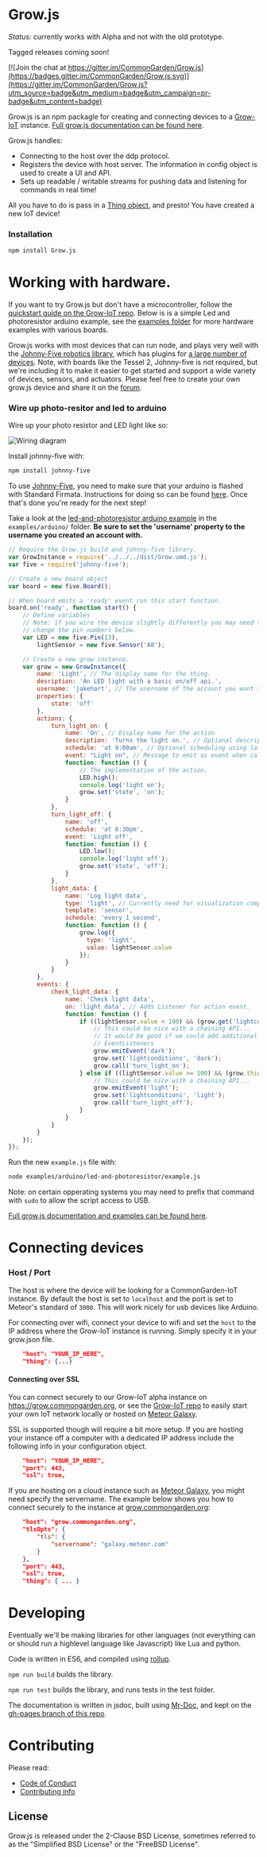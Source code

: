 # Grow.js

*Status:* currently works with Alpha and not with the old prototype.

Tagged releases coming soon!

[![Join the chat at https://gitter.im/CommonGarden/Grow.js](https://badges.gitter.im/CommonGarden/Grow.js.svg)](https://gitter.im/CommonGarden/Grow.js?utm_source=badge&utm_medium=badge&utm_campaign=pr-badge&utm_content=badge)

Grow.js is an npm packagle for creating and connecting devices to a [Grow-IoT](https://github.com/CommonGarden/Grow-IoT) instance. [Full grow.js documentation can be found here](http://commongarden.github.io/Grow.js/docs/).

Grow.js handles:
* Connecting to the host over the ddp protocol.
* Registers the device with host server. The information in config object is used to create a UI and API.
* Sets up readable / writable streams for pushing data and listening for commands in real time!

All you have to do is pass in a [Thing object](https://github.com/CommonGarden/Thing.js), and presto! You have created a new IoT device!

### Installation

```bash
npm install Grow.js
```

# Working with hardware.

If you want to try Grow.js but don't have a microcontroller, follow the [quickstart guide on the Grow-IoT repo](https://github.com/CommonGarden/Grow-IoT#installing-grow-iot). Below is is a simple Led and photoresistor arduino example, see the [examples folder](https://github.com/CommonGarden/grow.js/tree/master/examples) for more hardware examples with various boards. 

Grow.js works with most devices that can run node, and plays very well with the [Johnny-Five robotics library](http://johnny-five.io/), which has plugins for [a large number of devices](http://johnny-five.io/#platform-support). Note, with boards like the Tessel 2, Johnny-five is not required, but we're including it to make it easier to get started and support a wide variety of devices, sensors, and actuators. Please feel free to create your own grow.js device and share it on the [forum](http://forum.commongarden.org/).

### Wire up photo-resitor and led to arduino
Wire up your photo resistor and LED light like so:

![Wiring diagram](https://raw.githubusercontent.com/CommonGarden/Grow.js/master/examples/arduino/led-and-photoresistor/Arduino-night-light-circuit.png)

Install johnny-five with:

```bash
npm install johnny-five
```

To use [Johnny-Five](http://johnny-five.io/), you need to make sure that your arduino is flashed with Standard Firmata. Instructions for doing so can be found [here](https://github.com/rwaldron/johnny-five/wiki/Getting-Started#trouble-shooting). Once that's done you're ready for the next step!

Take a look at the [led-and-photoresistor arduino example](https://github.com/CommonGarden/Grow.js/tree/master/examples/arduino/led-and-photoresistor) in the `examples/arduino/` folder. **Be sure to set the 'username' property to the username you created an account with.**

```javascript
// Require the Grow.js build and johnny-five library.
var GrowInstance = require('../../../dist/Grow.umd.js');
var five = require('johnny-five');

// Create a new board object
var board = new five.Board();

// When board emits a 'ready' event run this start function.
board.on('ready', function start() {
    // Define variables
    // Note: if you wire the device slightly differently you may need to
    // change the pin numbers below.
    var LED = new five.Pin(13),
        lightSensor = new five.Sensor('A0');

    // Create a new grow instance.
    var grow = new GrowInstance({
        name: 'Light', // The display name for the thing.
        desription: 'An LED light with a basic on/off api.',
        username: 'jakehart', // The username of the account you want this device to be added to.
        properties: {
            state: 'off'
        },
        actions: {
            turn_light_on: {
                name: 'On', // Display name for the action
                description: 'Turns the light on.', // Optional description
                schedule: 'at 9:00am', // Optional scheduling using later.js
                event: "Light on", // Message to emit as event when called.
                function: function () {
                    // The implementation of the action.
                    LED.high();
                    console.log('light on');
                    grow.set('state', 'on');
                }
            },
            turn_light_off: {
                name: 'off',
                schedule: 'at 8:30pm',
                event: 'Light off',
                function: function () {
                    LED.low();
                    console.log('light off');
                    grow.set('state', 'off');
                }
            },
            light_data: {
                name: 'Log light data', 
                type: 'light', // Currently need for visualization component... HACK.
                template: 'sensor',
                schedule: 'every 1 second',
                function: function () {
                    grow.log({
                      type: 'light',
                      value: lightSensor.value
                    });
                }
            }
        },
        events: {
            check_light_data: {
                name: 'Check light data',
                on: 'light_data', // Adds Listener for action event.
                function: function () {
                    if ((lightSensor.value < 100) && (grow.get('lightconditions') != 'dark')) {
                        // This could be nice with a chaining API...
                        // It would be good if we could add additional rules with the environment.
                        // EventListeners
                        grow.emitEvent('dark');
                        grow.set('lightconditions', 'dark');
                        grow.call('turn_light_on');
                    } else if ((lightSensor.value >= 100) && (grow.thing.get('lightconditions') != 'light')) {
                        // This could be nice with a chaining API...
                        grow.emitEvent('light');
                        grow.set('lightconditions', 'light');
                        grow.call('turn_light_off');
                    }
                }
            }
        }
    });
});
```

Run the new `example.js` file with:

```bash
node examples/arduino/led-and-photoresistor/example.js
```

Note: on certain opperating systems you may need to prefix that command with `sudo` to allow the script access to USB.

[Full grow.js documentation and examples can be found here](http://commongarden.github.io/Grow.js/docs/).

# Connecting devices
### Host / Port
The host is where the device will be looking for a CommonGarden-IoT instance. By default the host is set to `localhost` and the port is set to Meteor's standard of `3000`. This will work nicely for usb devices like Arduino.

For connecting over wifi, connect your device to wifi and set the `host` to the IP address where the Grow-IoT instance is running. Simply specify it in your grow.json file.

```json
    "host": "YOUR_IP_HERE",
    "thing": {...}
```

#### Connecting over SSL
You can connect securely to our Grow-IoT alpha instance on https://grow.commongarden.org, or see the [Grow-IoT repo](https://github.com/CommonGarden/Grow-IoT) to easily start your own IoT network locally or hosted on [Meteor Galaxy](https://galaxy.meteor.com).

SSL is supported though will require a bit more setup. If you are hosting your instance off a computer with a dedicated IP address include the following info in your configuration object.

```json
    "host": "YOUR_IP_HERE",
    "port": 443,
    "ssl": true,
```

If you are hosting on a cloud instance such as [Meteor Galaxy](https://galaxy.meteor.com), you might need specify the servername. The example below shows you how to connect securely to the instance at [grow.commongarden.org](https://grow.commongarden.org):

```json
    "host": "grow.commongarden.org",
    "tlsOpts": {
        "tls": {
            "servername": "galaxy.meteor.com"
        }
    },
    "port": 443,
    "ssl": true,
    "thing": { ... }
```

# Developing

Eventually we'll be making libraries for other languages (not everything can or should run a highlevel language like Javascript) like Lua and python.

Code is written in ES6, and compiled using [rollup](https://github.com/rollup/rollup).

`npm run build` builds the library.

`npm run test` builds the library, and runs tests in the test folder.

The documentation is written in jsdoc, built using [Mr-Doc](https://mr-doc.github.io/), and kept on the [gh-pages branch of this repo](https://github.com/CommonGarden/Grow.js/tree/gh-pages).

# Contributing

Please read:
* [Code of Conduct](https://github.com/CommonGarden/Organization/blob/master/code-of-conduct.md)
* [Contributing info](https://github.com/CommonGarden/Organization/blob/master/contributing.md)

<!-- ### Reach out
Get involved with our community in any way you are interested: -->

<!-- * [Join us on Slack](http://slack.commongarden.org) — Collaboration and real time discussions. -->
<!-- * [Forum](http://forum.commongarden.org/) — General discussion and support by the Common Garden community. -->

## License
Grow.js is released under the 2-Clause BSD License, sometimes referred to as the "Simplified BSD License" or the "FreeBSD License".
